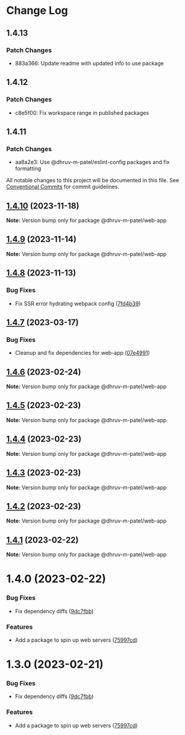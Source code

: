 # Change Log

## 1.4.13

### Patch Changes

- 883a366: Update readme with updated info to use package

## 1.4.12

### Patch Changes

- c8e5f00: Fix workspace range in published packages

## 1.4.11

### Patch Changes

- aa8a2e3: Use @dhruv-m-patel/eslint-config packages and fix formatting

All notable changes to this project will be documented in this file.
See [Conventional Commits](https://conventionalcommits.org) for commit guidelines.

## [1.4.10](https://github.com/dhruv-m-patel/packages/compare/@dhruv-m-patel/web-app@1.4.9...@dhruv-m-patel/web-app@1.4.10) (2023-11-18)

**Note:** Version bump only for package @dhruv-m-patel/web-app

## [1.4.9](https://github.com/dhruv-m-patel/packages/compare/@dhruv-m-patel/web-app@1.4.8...@dhruv-m-patel/web-app@1.4.9) (2023-11-14)

**Note:** Version bump only for package @dhruv-m-patel/web-app

## [1.4.8](https://github.com/dhruv-m-patel/packages/compare/@dhruv-m-patel/web-app@1.4.7...@dhruv-m-patel/web-app@1.4.8) (2023-11-13)

### Bug Fixes

- Fix SSR error hydrating webpack config ([7fd4b39](https://github.com/dhruv-m-patel/packages/commit/7fd4b39990053fe099a367089db230a5878a4960))

## [1.4.7](https://github.com/dhruv-m-patel/packages/compare/@dhruv-m-patel/web-app@1.4.6...@dhruv-m-patel/web-app@1.4.7) (2023-03-17)

### Bug Fixes

- Cleanup and fix dependencies for web-app ([07e4991](https://github.com/dhruv-m-patel/packages/commit/07e4991403d018a580fb3db43375a9066f9e6199))

## [1.4.6](https://github.com/dhruv-m-patel/node-react-monorepo/compare/@dhruv-m-patel/web-app@1.4.5...@dhruv-m-patel/web-app@1.4.6) (2023-02-24)

**Note:** Version bump only for package @dhruv-m-patel/web-app

## [1.4.5](https://github.com/dhruv-m-patel/node-react-monorepo/compare/@dhruv-m-patel/web-app@1.4.4...@dhruv-m-patel/web-app@1.4.5) (2023-02-23)

**Note:** Version bump only for package @dhruv-m-patel/web-app

## [1.4.4](https://github.com/dhruv-m-patel/node-react-monorepo/compare/@dhruv-m-patel/web-app@1.4.3...@dhruv-m-patel/web-app@1.4.4) (2023-02-23)

**Note:** Version bump only for package @dhruv-m-patel/web-app

## [1.4.3](https://github.com/dhruv-m-patel/node-react-monorepo/compare/@dhruv-m-patel/web-app@1.4.2...@dhruv-m-patel/web-app@1.4.3) (2023-02-23)

**Note:** Version bump only for package @dhruv-m-patel/web-app

## [1.4.2](https://github.com/dhruv-m-patel/node-react-monorepo/compare/@dhruv-m-patel/web-app@1.4.1...@dhruv-m-patel/web-app@1.4.2) (2023-02-23)

**Note:** Version bump only for package @dhruv-m-patel/web-app

## [1.4.1](https://github.com/dhruv-m-patel/node-react-monorepo/compare/@dhruv-m-patel/web-app@1.4.0...@dhruv-m-patel/web-app@1.4.1) (2023-02-22)

**Note:** Version bump only for package @dhruv-m-patel/web-app

# 1.4.0 (2023-02-22)

### Bug Fixes

- Fix dependency diffs ([9dc7fbb](https://github.com/dhruv-m-patel/node-react-monorepo/commit/9dc7fbb59532590da154c9bb136de19716100aba))

### Features

- Add a package to spin up web servers ([75997cd](https://github.com/dhruv-m-patel/node-react-monorepo/commit/75997cd855ac1e9bca0bd0d3f305d29f0f31f623))

# 1.3.0 (2023-02-21)

### Bug Fixes

- Fix dependency diffs ([9dc7fbb](https://github.com/dhruv-m-patel/node-react-monorepo/commit/9dc7fbb59532590da154c9bb136de19716100aba))

### Features

- Add a package to spin up web servers ([75997cd](https://github.com/dhruv-m-patel/node-react-monorepo/commit/75997cd855ac1e9bca0bd0d3f305d29f0f31f623))

